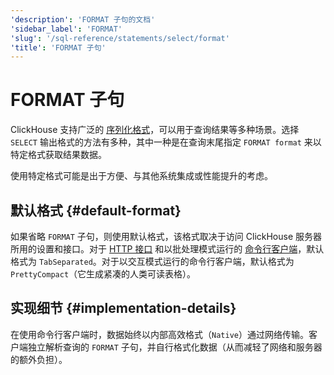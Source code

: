 ```yaml
---
'description': 'FORMAT 子句的文档'
'sidebar_label': 'FORMAT'
'slug': '/sql-reference/statements/select/format'
'title': 'FORMAT 子句'
---
```



# FORMAT 子句

ClickHouse 支持广泛的 [序列化格式](../../../interfaces/formats.md)，可以用于查询结果等多种场景。选择 `SELECT` 输出格式的方法有多种，其中一种是在查询末尾指定 `FORMAT format` 来以特定格式获取结果数据。

使用特定格式可能是出于方便、与其他系统集成或性能提升的考虑。

## 默认格式 {#default-format}

如果省略 `FORMAT` 子句，则使用默认格式，该格式取决于访问 ClickHouse 服务器所用的设置和接口。对于 [HTTP 接口](../../../interfaces/http.md) 和以批处理模式运行的 [命令行客户端](../../../interfaces/cli.md)，默认格式为 `TabSeparated`。对于以交互模式运行的命令行客户端，默认格式为 `PrettyCompact`（它生成紧凑的人类可读表格）。

## 实现细节 {#implementation-details}

在使用命令行客户端时，数据始终以内部高效格式（`Native`）通过网络传输。客户端独立解析查询的 `FORMAT` 子句，并自行格式化数据（从而减轻了网络和服务器的额外负担）。
